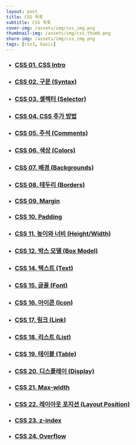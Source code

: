 ```yaml
---
layout: post
title: CSS 목록
subtitle: CSS 목록
cover-img: /assets/img/css_img.png
thumbnail-img: /assets/img/css_thumb.png
share-img: /assets/img/css_img.png
tags: [css3, basic]
---
```


+ ### [CSS 01. CSS Intro][css-intro]
+ ### [CSS 02. 구문 (Syntax)][css-syntax]
+ ### [CSS 03. 셀렉터 (Selector)][css-selector]
+ ### [CSS 04. CSS 추가 방법][css-add]
+ ### [CSS 05. 주석 (Comments)][css-comment]
+ ### [CSS 06. 색상 (Colors)][css-color]
+ ### [CSS 07. 배경 (Backgrounds)][css-background]
+ ### [CSS 08. 테두리 (Borders)][css-border]
+ ### [CSS 09. Margin][css-margin]
+ ### [CSS 10. Padding][css-padding]
+ ### [CSS 11. 높이와 너비 (Height/Width)][css-height-width]
+ ### [CSS 12. 박스 모델 (Box Model)][css-box-model]
+ ### [CSS 14. 텍스트 (Text)][css-text]
+ ### [CSS 15. 글꼴 (Font)][css-font]
+ ### [CSS 16. 아이콘 (Icon)][css-icon]
+ ### [CSS 17. 링크 (Link)][css-link]
+ ### [CSS 18. 리스트 (List)][css-list]
+ ### [CSS 19. 테이블 (Table)][css-table]
+ ### [CSS 20. 디스플레이 (Display)][css-display]
+ ### [CSS 21. Max-width][css-max-width]
+ ### [CSS 22. 레이아웃 포지션 (Layout Position)][css-position]
+ ### [CSS 23. z-index][css-z-index]
+ ### [CSS 24. Overflow][css-overflow]


[css-intro]: https://devjiraynor.github.io/2022-03-31-css-intro/ "css intro"
[css-syntax]: https://devjiraynor.github.io/2022-03-31-css-syntax/ "css 구문"
[css-selector]: https://devjiraynor.github.io/2022-03-31-css-selector/ "css 셀렉터"
[css-add]: https://devjiraynor.github.io/2022-03-31-css-add/ "css 추가"
[css-comment]: https://devjiraynor.github.io/2022-03-31-css-comment/ "css 주석"
[css-color]: https://devjiraynor.github.io/2022-04-01-css-color/ "css 색상"
[css-background]: https://devjiraynor.github.io/2022-04-01-css-background/ "css 배경"
[css-border]: https://devjiraynor.github.io/2022-04-01-css-border/ "css 테두리"
[css-margin]: https://devjiraynor.github.io/2022-04-02-css-margin/ "css 마진"
[css-padding]: https://devjiraynor.github.io/2022-04-02-css-padding/ "css 패딩"
[css-height-width]: https://devjiraynor.github.io/2022-04-02-css-height-width/ "css 높이와 너비"
[css-box-model]: https://devjiraynor.github.io/2022-04-02-css-box-model/ "css 박스 모델"
[css-outline]: https://devjiraynor.github.io/2022-04-02-css-outline/ "css 아웃라인"
[css-text]: https://devjiraynor.github.io/2022-04-03-css-text/ "css 텍스트"
[css-font]: https://devjiraynor.github.io/2022-04-03-css-font/ "css 폰트"
[css-icon]: https://devjiraynor.github.io/2022-04-04-css-icon/ "css 아이콘"
[css-link]: https://devjiraynor.github.io/2022-04-04-css-link/ "css 링크"
[css-list]: https://devjiraynor.github.io/2022-04-04-css-list/ "css 리스트"
[css-table]: https://devjiraynor.github.io/2022-04-04-css-table/ "css 테이블"
[css-display]: https://devjiraynor.github.io/2022-04-05-css-display/ "css 디스플레이"
[css-max-width]: https://devjiraynor.github.io/2022-04-05-css-max-width/ "css max-width"
[css-position]: https://devjiraynor.github.io/2022-04-05-css-position/ "css 포지션"
[css-z-index]: https://devjiraynor.github.io/2022-04-05-css-z-index/ "css z-index"
[css-overflow]: https://devjiraynor.github.io/2022-04-05-css-overflow/ "css overflow"

